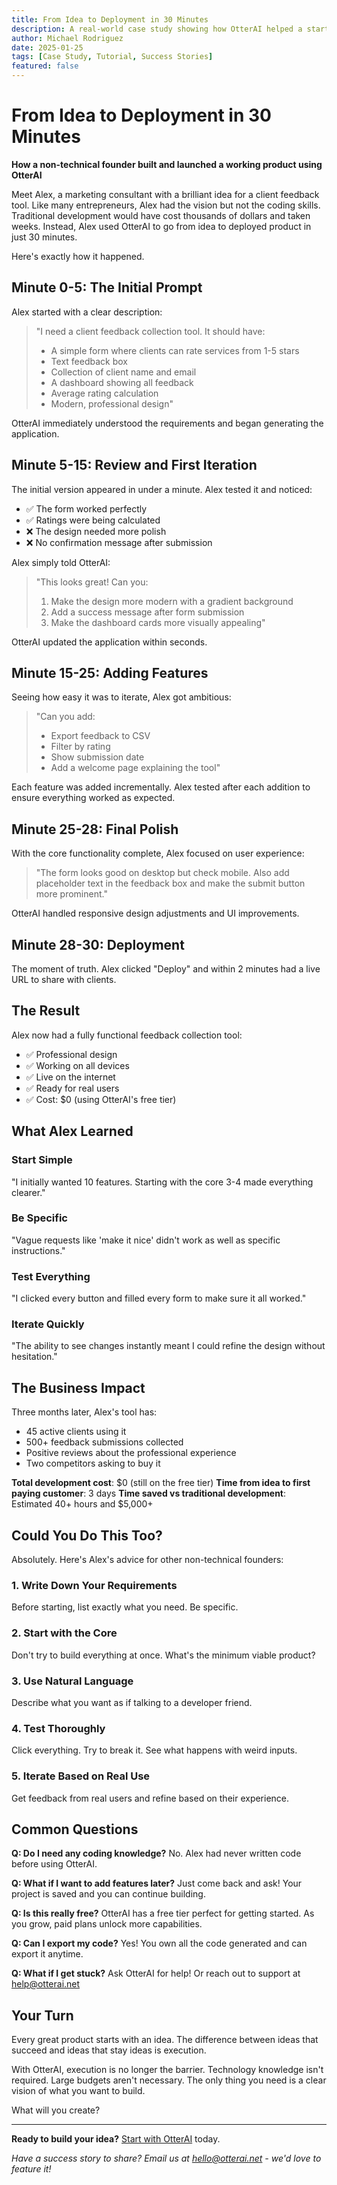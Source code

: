 ```yaml
---
title: From Idea to Deployment in 30 Minutes
description: A real-world case study showing how OtterAI helped a startup founder launch their MVP in record time without writing a single line of code.
author: Michael Rodriguez
date: 2025-01-25
tags: [Case Study, Tutorial, Success Stories]
featured: false
---
```


# From Idea to Deployment in 30 Minutes

**How a non-technical founder built and launched a working product using OtterAI**

Meet Alex, a marketing consultant with a brilliant idea for a client feedback tool. Like many entrepreneurs, Alex had the vision but not the coding skills. Traditional development would have cost thousands of dollars and taken weeks. Instead, Alex used OtterAI to go from idea to deployed product in just 30 minutes.

Here's exactly how it happened.

## Minute 0-5: The Initial Prompt

Alex started with a clear description:

> "I need a client feedback collection tool. It should have:
> - A simple form where clients can rate services from 1-5 stars
> - Text feedback box
> - Collection of client name and email
> - A dashboard showing all feedback
> - Average rating calculation
> - Modern, professional design"

OtterAI immediately understood the requirements and began generating the application.

## Minute 5-15: Review and First Iteration

The initial version appeared in under a minute. Alex tested it and noticed:
- ✅ The form worked perfectly
- ✅ Ratings were being calculated
- ❌ The design needed more polish
- ❌ No confirmation message after submission

Alex simply told OtterAI:

> "This looks great! Can you:
> 1. Make the design more modern with a gradient background
> 2. Add a success message after form submission
> 3. Make the dashboard cards more visually appealing"

OtterAI updated the application within seconds.

## Minute 15-25: Adding Features

Seeing how easy it was to iterate, Alex got ambitious:

> "Can you add:
> - Export feedback to CSV
> - Filter by rating
> - Show submission date
> - Add a welcome page explaining the tool"

Each feature was added incrementally. Alex tested after each addition to ensure everything worked as expected.

## Minute 25-28: Final Polish

With the core functionality complete, Alex focused on user experience:

> "The form looks good on desktop but check mobile. Also add placeholder text in the feedback box and make the submit button more prominent."

OtterAI handled responsive design adjustments and UI improvements.

## Minute 28-30: Deployment

The moment of truth. Alex clicked "Deploy" and within 2 minutes had a live URL to share with clients.

## The Result

Alex now had a fully functional feedback collection tool:
- ✅ Professional design
- ✅ Working on all devices
- ✅ Live on the internet
- ✅ Ready for real users
- ✅ Cost: $0 (using OtterAI's free tier)

## What Alex Learned

### Start Simple
"I initially wanted 10 features. Starting with the core 3-4 made everything clearer."

### Be Specific
"Vague requests like 'make it nice' didn't work as well as specific instructions."

### Test Everything
"I clicked every button and filled every form to make sure it all worked."

### Iterate Quickly
"The ability to see changes instantly meant I could refine the design without hesitation."

## The Business Impact

Three months later, Alex's tool has:
- 45 active clients using it
- 500+ feedback submissions collected
- Positive reviews about the professional experience
- Two competitors asking to buy it

**Total development cost**: $0 (still on the free tier)
**Time from idea to first paying customer**: 3 days
**Time saved vs traditional development**: Estimated 40+ hours and $5,000+

## Could You Do This Too?

Absolutely. Here's Alex's advice for other non-technical founders:

### 1. Write Down Your Requirements
Before starting, list exactly what you need. Be specific.

### 2. Start with the Core
Don't try to build everything at once. What's the minimum viable product?

### 3. Use Natural Language
Describe what you want as if talking to a developer friend.

### 4. Test Thoroughly
Click everything. Try to break it. See what happens with weird inputs.

### 5. Iterate Based on Real Use
Get feedback from real users and refine based on their experience.

## Common Questions

**Q: Do I need any coding knowledge?**
No. Alex had never written code before using OtterAI.

**Q: What if I want to add features later?**
Just come back and ask! Your project is saved and you can continue building.

**Q: Is this really free?**
OtterAI has a free tier perfect for getting started. As you grow, paid plans unlock more capabilities.

**Q: Can I export my code?**
Yes! You own all the code generated and can export it anytime.

**Q: What if I get stuck?**
Ask OtterAI for help! Or reach out to support at help@otterai.net

## Your Turn

Every great product starts with an idea. The difference between ideas that succeed and ideas that stay ideas is execution.

With OtterAI, execution is no longer the barrier. Technology knowledge isn't required. Large budgets aren't necessary. The only thing you need is a clear vision of what you want to build.

What will you create?

---

**Ready to build your idea?** [Start with OtterAI](https://otterai.net) today.

*Have a success story to share? Email us at hello@otterai.net - we'd love to feature it!*

